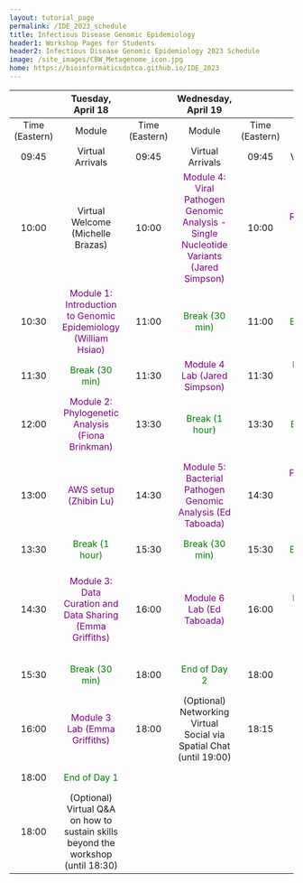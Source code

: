 ```yaml
---
layout: tutorial_page
permalink: /IDE_2023_schedule
title: Infectious Disease Genomic Epidemiology
header1: Workshop Pages for Students
header2: Infectious Disease Genomic Epidemiology 2023 Schedule
image: /site_images/CBW_Metagenome_icon.jpg
home: https://bioinformaticsdotca.github.io/IDE_2023
---
```


| | **Tuesday, April 18** | | **Wednesday, April 19** | | **Thursday, April 20** | | **Friday, April 21** |
| :---: | :---: | :---: | :---: | :---: | :---: |	 :---: | :---: |			
| Time (Eastern) | Module | Time (Eastern) | Module | Time (Eastern) | Module | Time (Eastern) | Module |
| 09:45 | Virtual Arrivals | 09:45 | Virtual Arrivals | 09:45 | Virtual Arrivals | 09:45 | Virtual Arrivals | 
| 10:00 | Virtual Welcome (Michelle Brazas) | 10:00 | <font color="purple">Module 4: Viral Pathogen Genomic Analysis - Single Nucleotide Variants (Jared Simpson)</font> | 10:00 | <font color="purple">Module 6: Antimicrobial Resistant Gene (AMR) Analysis (Andrew McArthur)</font> | 10:00 | <font color="purple">Module 8: Emerging Pathogen Detection and Identification (Aaron Petkau)</font> |
| 10:30 | <font color="purple">Module 1: Introduction to Genomic Epidemiology (William Hsiao)</font> | 11:00 | <font color="green">Break (30 min)</font> | 11:00 | <font color="green">Break (30 min)</font> | 11:00 | <font color="green">Break (30 min)</font> |
| 11:30 | <font color="green">Break (30 min)</font>  | 11:30 | <font color="purple">Module 4 Lab (Jared Simpson)</font> | 11:30 | <font color="purple">Module 6 Lab (Andrew McArthur)</font> | 11:30 | <font color="purple">Module 8 Lab (Aaron Petkau)</font> |
| 12:00 | <font color="purple">Module 2: Phylogenetic Analysis (Fiona Brinkman)</font> | 13:30 | <font color="green">Break (1 hour)</font> | 13:30 | <font color="green">Break (1 hour)</font> | 13:30 | <font color="green">Break (1 hour)</font> |
| 13:00 | <font color="purple">AWS setup (Zhibin Lu)</font>  | 14:30 | <font color="purple">Module 5: Bacterial Pathogen Genomic Analysis (Ed Taboada)</font> | 14:30 | <font color="purple">Module 7: Phylodynamics and Transmission Dynamics (Finlay Maguire)</font> | 14:30 | <font color="purple">Keynote Lecture (TBD)</font> |
| 13:30 | <font color="green">Break (1 hour)</font> | 15:30 | <font color="green">Break (30 min)</font> | 15:30 | <font color="green">Break (30 min)</font> | 15:30 | <font color="green">Break (30 min)</font> |
| 14:30 | <font color="purple">Module 3: Data Curation and Data Sharing (Emma Griffiths)</font>  | 16:00 | <font color="purple">Module 6 Lab (Ed Taboada)</font> | 16:00 | <font color="purple">Module 7 Lab (Finlay Maguire)</font> | 16:00 | <font color="purple">Module 9: Mobile Genetic Elements and Environmental Microbiome (Gary Van Domselaar)</font> |
| 15:30 | <font color="green">Break (30 min)</font> | 18:00 | <font color="green">End of Day 2</font> | 18:00 | Class Photo | 17:00 | <font color="purple">Module 9 Lab (Gary Van Domsleaar)</font> |
| 16:00 | <font color="purple">Module 3 Lab (Emma Griffiths)</font>  | 18:00 | (Optional) Networking Virtual Social via Spatial Chat (until 19:00) | 18:15 | <font color="green">End of Day 3</font> | 18:00 | Survey & Closing Remarks |
| 18:00 | <font color="green">End of Day 1</font> | | | | | 18:30 | <font color="green">End of Workshop</font> |
| 18:00 | (Optional) Virtual Q&A on how to sustain skills beyond the workshop (until 18:30) | | | | | | |
